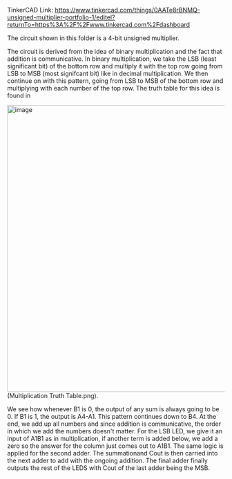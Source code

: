 TinkerCAD Link: https://www.tinkercad.com/things/0AATe8rBNMQ-unsigned-multiplier-portfolio-1/editel?returnTo=https%3A%2F%2Fwww.tinkercad.com%2Fdashboard

The circuit shown in this folder is a 4-bit unsigned multiplier.

The circuit is derived from the idea of binary multiplication and the fact that addition is communicative.
In binary multiplication, we take the LSB (least significant bit) of the bottom row and multiply it with the 
top row going from LSB to MSB (most signifcant bit) like in decimal multiplication. We then continue on with this 
pattern, going from LSB to MSB of the bottom row and multiplying with each number of the top row. The truth table
for this idea is found in 

<img width="666" height="664" alt="image" src="https://github.com/user-attachments/assets/a7d259ec-ad00-446a-ad8e-ad7aa433df95" />(Multiplication Truth Table.png).

We see how whenever B1 is 0, the output of any sum is always going to be 0. If B1 is 1, the output is A4-A1. 
This pattern continues down to B4. At the end, we add up all numbers and since addition is communicative, 
the order in which we add the numbers doesn't matter. For the LSB LED, we give it an input of A1B1 as in 
multiplication, if another term is added below, we add a zero so the answer for the column just comes out to A1B1. 
The same logic is applied for the second adder. The summationand Cout is then carried into the next adder 
to add with the ongoing addition. The final adder finally outputs the rest of the LEDS with Cout of the 
last adder being the MSB.
